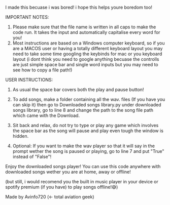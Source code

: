I made this becuase i was bored! i hope this helps youre boredom too!

IMPORTANT NOTES:
1) Please make sure that the file name is written in all caps to make the code run.
   It takes the input and automatically capitalise every word for you!
2) Most instructions are based on a Windows computer keyboard, so if you are a MACOS user or having a totally different keyboard layout
   you may need to take some time googling the keybinds for mac or you keyboard layout (i dont think you need to google
   anything becuase the controlls are just simple space bar and single word inputs but you may need to see how to copy a file path!)  

USER INSTRUCTIONS:
1) As usual the space bar covers both the play and pause button!
2) To add songs, make a folder containing all the wav. files (If you have you can skip it) then go to Downloaded songs library.py under downloaded songs library, go to line 8 and change the path to the song file path which came with the Download.
4) Sit back and relax, do not try to type or play any game which involves the space bar as the song will pause and play even tough
   the window is hidden.

5) Optional: If you want to make the wav player so that it will say in the prompt wether the song is paused or playing, go to line 7
   and put "True" instead of "False"!

Enjoy the downloaded songs player! You can use this code anywhere with downloaded songs wether you are at home, away or offline!

(but still, i would recomend you the built in music player in your device or spotify premium (if you have) to play songs offline!😅)

Made by Avinfo720 (<- total aviation geek)
